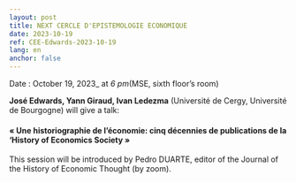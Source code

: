 ```yaml
---
layout: post
title: NEXT CERCLE D'EPISTEMOLOGIE ECONOMIQUE
date: 2023-10-19
ref: CEE-Edwards-2023-10-19
lang: en
anchor: false
---
```



<i class="fas fa-table"></i> Date : October 19, 2023_ at _6 pm_(MSE, sixth floor’s room)

**José Edwards, Yann Giraud, Ivan Ledezma** (Université de Cergy, Université de Bourgogne) will give a talk:

#### « Une historiographie de l’économie: cinq décennies de publications  de la ‘History of Economics Society »

This session will be introduced by Pedro DUARTE, editor of the Journal of the History of Economic Thought (by zoom).

